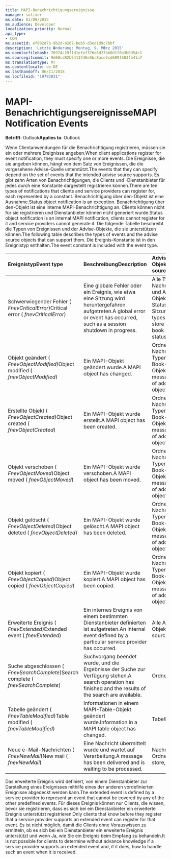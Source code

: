 ```yaml
---
title: MAPI-Benachrichtigungsereignisse
manager: soliver
ms.date: 03/09/2015
ms.audience: Developer
localization_priority: Normal
api_type:
- COM
ms.assetid: ef082d7b-9b2d-4267-beb5-d3ed1d9c7bbf
description: 'Letzte �nderung: Montag, 9. M�rz 2015'
ms.openlocfilehash: 76974c29f1d1efef376e6d23bb0d1f8b3b0d54c1
ms.sourcegitcommit: 9d60cd82b5413446e5bc8ace2cd689f683fb41a7
ms.translationtype: MT
ms.contentlocale: de-DE
ms.lasthandoff: 06/11/2018
ms.locfileid: "19793031"
---
```

# <a name="mapi-notification-events"></a><span data-ttu-id="434db-103">MAPI-Benachrichtigungsereignisse</span><span class="sxs-lookup"><span data-stu-id="434db-103">MAPI Notification Events</span></span>

  
  
<span data-ttu-id="434db-104">**Betrifft**: Outlook</span><span class="sxs-lookup"><span data-stu-id="434db-104">**Applies to**: Outlook</span></span> 
  
<span data-ttu-id="434db-105">Wenn Clientanwendungen für die Benachrichtigung registrieren, müssen sie ein oder mehrere Ereignisse angeben.</span><span class="sxs-lookup"><span data-stu-id="434db-105">When client applications register for event notification, they must specify one or more events.</span></span> <span data-ttu-id="434db-106">Die Ereignisse, die sie angeben können, hängt von dem Satz von Ereignissen, die die vorgesehene Advise-Quelle unterstützt.</span><span class="sxs-lookup"><span data-stu-id="434db-106">The events that they can specify depend on the set of events that the intended advise source supports.</span></span> <span data-ttu-id="434db-107">Es gibt zehn Arten von Benachrichtigungen, die Clients und -Dienstanbieter für jedes durch eine Konstante dargestellt registrieren können.</span><span class="sxs-lookup"><span data-stu-id="434db-107">There are ten types of notifications that clients and service providers can register for, each represented by a constant.</span></span> <span data-ttu-id="434db-108">Benachrichtigung über den-Objekt ist eine Ausnahme.</span><span class="sxs-lookup"><span data-stu-id="434db-108">Status object notification is an exception.</span></span> <span data-ttu-id="434db-109">Benachrichtigung über den-Objekt ist eine interne MAPI-Benachrichtigung an. Clients können nicht für sie registrieren und Dienstanbieter können nicht generiert wurde.</span><span class="sxs-lookup"><span data-stu-id="434db-109">Status object notification is an internal MAPI notification; clients cannot register for it and service providers cannot generate it.</span></span> <span data-ttu-id="434db-110">Die folgende Tabelle beschreibt die Typen von Ereignissen und der Advise-Objekte, die sie unterstützen können.</span><span class="sxs-lookup"><span data-stu-id="434db-110">The following table describes the types of events and the advise source objects that can support them.</span></span> <span data-ttu-id="434db-111">Die Ereignis-Konstante ist in den Ereignistyp enthalten.</span><span class="sxs-lookup"><span data-stu-id="434db-111">The event constant is included with the event type.</span></span>
  
|<span data-ttu-id="434db-112">**Ereignistyp**</span><span class="sxs-lookup"><span data-stu-id="434db-112">**Event type**</span></span>|<span data-ttu-id="434db-113">**Beschreibung**</span><span class="sxs-lookup"><span data-stu-id="434db-113">**Description**</span></span>|<span data-ttu-id="434db-114">**Advise-Source-Objekten**</span><span class="sxs-lookup"><span data-stu-id="434db-114">**Advise source objects**</span></span>|
|:-----|:-----|:-----|
|<span data-ttu-id="434db-115">Schwerwiegender Fehler ( _FnevCriticalError_)</span><span class="sxs-lookup"><span data-stu-id="434db-115">Critical error ( _fnevCriticalError_)</span></span>  <br/> |<span data-ttu-id="434db-116">Eine globale Fehler oder ein Ereignis, wie etwa eine Sitzung wird heruntergefahren aufgetreten.</span><span class="sxs-lookup"><span data-stu-id="434db-116">A global error or event has occurred, such as a session shutdown in progress.</span></span>  <br/> |<span data-ttu-id="434db-117">Alle Typen von Nachrichtenspeicher und Address Book-Objekten, Tabelle, Status-Sitzung</span><span class="sxs-lookup"><span data-stu-id="434db-117">Session, all types of message store and address book objects, table, status</span></span>  <br/> |
|<span data-ttu-id="434db-118">Objekt geändert ( _FnevObjectModified_)</span><span class="sxs-lookup"><span data-stu-id="434db-118">Object modified ( _fnevObjectModified_)</span></span>  <br/> |<span data-ttu-id="434db-119">Ein MAPI-Objekt geändert wurde.</span><span class="sxs-lookup"><span data-stu-id="434db-119">A MAPI object has changed.</span></span>  <br/> |<span data-ttu-id="434db-120">Ordner, die Nachrichten, die alle Typen von Address Book-Objekten</span><span class="sxs-lookup"><span data-stu-id="434db-120">Folders, messages, all types of address book objects</span></span>  <br/> |
|<span data-ttu-id="434db-121">Erstellte Objekt ( _FnevObjectCreated_)</span><span class="sxs-lookup"><span data-stu-id="434db-121">Object created ( _fnevObjectCreated_)</span></span>  <br/> |<span data-ttu-id="434db-122">Ein MAPI-Objekt wurde erstellt.</span><span class="sxs-lookup"><span data-stu-id="434db-122">A MAPI object has been created.</span></span>  <br/> |<span data-ttu-id="434db-123">Ordner, die Nachrichten, die alle Typen von Address Book-Objekten</span><span class="sxs-lookup"><span data-stu-id="434db-123">Folders, messages, all types of address book objects</span></span>  <br/> |
|<span data-ttu-id="434db-124">Objekt verschoben ( _FnevObjectMoved_)</span><span class="sxs-lookup"><span data-stu-id="434db-124">Object moved ( _fnevObjectMoved_)</span></span>  <br/> |<span data-ttu-id="434db-125">Ein MAPI-Objekt wurde verschoben.</span><span class="sxs-lookup"><span data-stu-id="434db-125">A MAPI object has been moved.</span></span>  <br/> |<span data-ttu-id="434db-126">Ordner, die Nachrichten, die alle Typen von Address Book-Objekten</span><span class="sxs-lookup"><span data-stu-id="434db-126">Folders, messages, all types of address book objects</span></span>  <br/> |
|<span data-ttu-id="434db-127">Objekt gelöscht ( _FnevObjectDeleted_)</span><span class="sxs-lookup"><span data-stu-id="434db-127">Object deleted ( _fnevObjectDeleted_)</span></span>  <br/> |<span data-ttu-id="434db-128">Ein MAPI-Objekt wurde gelöscht.</span><span class="sxs-lookup"><span data-stu-id="434db-128">A MAPI object has been deleted.</span></span>  <br/> |<span data-ttu-id="434db-129">Ordner, die Nachrichten, die alle Typen von Address Book-Objekten</span><span class="sxs-lookup"><span data-stu-id="434db-129">Folders, messages, all types of address book objects</span></span>  <br/> |
|<span data-ttu-id="434db-130">Objekt kopiert ( _FnevObjectCopied_)</span><span class="sxs-lookup"><span data-stu-id="434db-130">Object copied ( _fnevObjectCopied_)</span></span>  <br/> |<span data-ttu-id="434db-131">Ein MAPI-Objekt wurde kopiert.</span><span class="sxs-lookup"><span data-stu-id="434db-131">A MAPI object has been copied.</span></span>  <br/> |<span data-ttu-id="434db-132">Ordner, die Nachrichten, die alle Typen von Address Book-Objekten</span><span class="sxs-lookup"><span data-stu-id="434db-132">Folders, messages, all types of address book objects</span></span>  <br/> |
|<span data-ttu-id="434db-133">Erweiterte Ereignis ( _FnevExtended_)</span><span class="sxs-lookup"><span data-stu-id="434db-133">Extended event ( _fnevExtended_)</span></span>  <br/> |<span data-ttu-id="434db-134">Ein internes Ereignis von einem bestimmten Dienstanbieter definierten ist aufgetreten.</span><span class="sxs-lookup"><span data-stu-id="434db-134">An internal event defined by a particular service provider has occurred.</span></span>  <br/> |<span data-ttu-id="434db-135">Alle Advise-Source-Objekt</span><span class="sxs-lookup"><span data-stu-id="434db-135">Any advise source object</span></span>  <br/> |
|<span data-ttu-id="434db-136">Suche abgeschlossen ( _FnevSearchComplete_)</span><span class="sxs-lookup"><span data-stu-id="434db-136">Search complete ( _fnevSearchComplete_)</span></span>  <br/> |<span data-ttu-id="434db-137">Suchvorgang beendet wurde, und die Ergebnisse der Suche zur Verfügung stehen.</span><span class="sxs-lookup"><span data-stu-id="434db-137">A search operation has finished and the results of the search are available.</span></span>  <br/> |<span data-ttu-id="434db-138">Ordner</span><span class="sxs-lookup"><span data-stu-id="434db-138">Folders</span></span>  <br/> |
|<span data-ttu-id="434db-139">Tabelle geändert ( _FnevTableModified_)</span><span class="sxs-lookup"><span data-stu-id="434db-139">Table modified ( _fnevTableModified_)</span></span>  <br/> |<span data-ttu-id="434db-140">Informationen in einem MAPI-Table-Objekt geändert wurde.</span><span class="sxs-lookup"><span data-stu-id="434db-140">Information in a MAPI table object has changed.</span></span>  <br/> |<span data-ttu-id="434db-141">Tabellen</span><span class="sxs-lookup"><span data-stu-id="434db-141">Tables</span></span>  <br/> |
|<span data-ttu-id="434db-142">Neue e-Mail-Nachrichten ( _FnevNewMail_)</span><span class="sxs-lookup"><span data-stu-id="434db-142">New mail ( _fnevNewMail_)</span></span>  <br/> |<span data-ttu-id="434db-143">Eine Nachricht übermittelt wurde und wartet auf Verarbeitung.</span><span class="sxs-lookup"><span data-stu-id="434db-143">A message has been delivered and is waiting to be processed.</span></span>  <br/> |<span data-ttu-id="434db-144">Nachrichtenspeicher, Ordner</span><span class="sxs-lookup"><span data-stu-id="434db-144">Message store, folders</span></span>  <br/> |
   
<span data-ttu-id="434db-145">Das erweiterte Ereignis wird definiert, von einem Dienstanbieter zur Darstellung eines Ereignisses mithilfe eines der anderen vordefinierten Ereignisse abgedeckt werden kann.</span><span class="sxs-lookup"><span data-stu-id="434db-145">The extended event is defined by a service provider to represent an event that cannot be covered by any of the other predefined events.</span></span> <span data-ttu-id="434db-146">Für dieses Ereignis können nur Clients, die wissen, bevor sie registrieren, dass es sich bei ein Dienstanbieter ein erweiterte Ereignis unterstützt registrieren.</span><span class="sxs-lookup"><span data-stu-id="434db-146">Only clients that know before they register that a service provider supports an extended event can register for that event.</span></span> <span data-ttu-id="434db-147">Es ist nicht möglich, damit die Clients ohne Vorauswissen zu ermitteln, ob es sich bei ein Dienstanbieter ein erweiterte Ereignis unterstützt und wenn Ja, wie Sie ein Ereignis beim Empfang zu behandeln.</span><span class="sxs-lookup"><span data-stu-id="434db-147">It is not possible for clients to determine without advance knowledge if a service provider supports an extended event and, if it does, how to handle such an event when it is received.</span></span>
  

